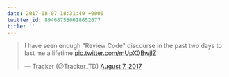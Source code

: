 ```yaml
---
date: 2017-08-07 18:31:49 +0000
twitter_id: 894687550618652677
title: ''
---
```


<blockquote class="twitter-tweet"><p lang="en" dir="ltr">I have seen enough &quot;Review Code&quot; discourse in the past two days to last me a lifetime <a href="https://t.co/mUpX0BwjIZ">pic.twitter.com/mUpX0BwjIZ</a></p>&mdash; Tracker (@Tracker_TD) <a href="https://twitter.com/Tracker_TD/status/894561333672378369?ref_src=twsrc%5Etfw">August 7, 2017</a></blockquote>
<script async src="https://platform.twitter.com/widgets.js" charset="utf-8"></script>
